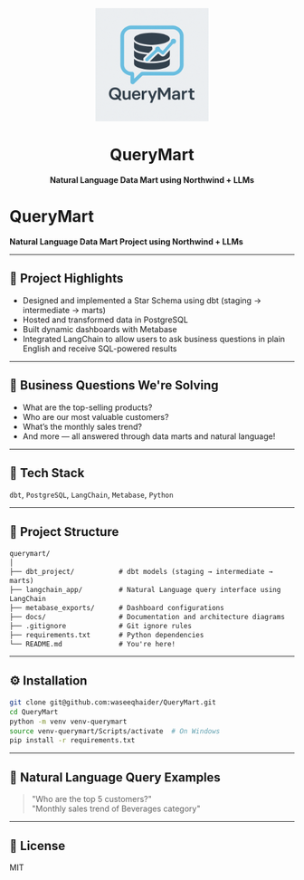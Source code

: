 <p align="center">
  <img src="logo.png" alt="QueryMart Logo" width="200"/>
</p>

<h1 align="center">QueryMart</h1>

<p align="center"><b>Natural Language Data Mart using Northwind + LLMs</b></p>

# QueryMart

**Natural Language Data Mart Project using Northwind + LLMs**

---

## 🚀 Project Highlights
- Designed and implemented a Star Schema using dbt (staging → intermediate → marts)
- Hosted and transformed data in PostgreSQL
- Built dynamic dashboards with Metabase
- Integrated LangChain to allow users to ask business questions in plain English and receive SQL-powered results

---

## 🎯 Business Questions We're Solving
- What are the top-selling products?
- Who are our most valuable customers?
- What’s the monthly sales trend?
- And more — all answered through data marts and natural language!

---

## 🧠 Tech Stack
`dbt`, `PostgreSQL`, `LangChain`, `Metabase`, `Python`

---

## 📂 Project Structure

```
querymart/
│
├── dbt_project/           # dbt models (staging → intermediate → marts)
├── langchain_app/         # Natural Language query interface using LangChain
├── metabase_exports/      # Dashboard configurations
├── docs/                  # Documentation and architecture diagrams
├── .gitignore             # Git ignore rules
├── requirements.txt       # Python dependencies
└── README.md              # You're here!
```

---

## ⚙️ Installation

```bash
git clone git@github.com:waseeqhaider/QueryMart.git
cd QueryMart
python -m venv venv-querymart
source venv-querymart/Scripts/activate  # On Windows
pip install -r requirements.txt
```

---

## 🤖 Natural Language Query Examples

> "Who are the top 5 customers?"  
> "Monthly sales trend of Beverages category"

---

## 📘 License
MIT
